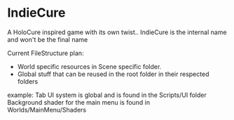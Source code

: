 # IndieCure
 A HoloCure inspired game with its own twist.. IndieCure is the internal name and won't be the final name



Current FileStructure plan:
- World specific resources in Scene specific folder.
- Global stuff that can be reused in the root folder in their respected folders

example:
Tab UI system is global and is found in the Scripts/UI folder
Background shader for the main menu is found in Worlds/MainMenu/Shaders
